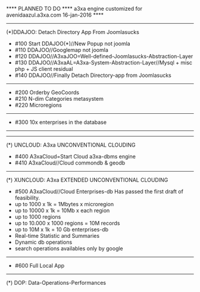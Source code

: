 **** PLANNED TO DO ****
a3xa engine customized for avenidaazul.a3xa.com 
16-jan-2016 **** 
______________________________________________
(*)DDAJOO: Detach Directory App From Joomlasucks

* #100 Start DDAJOO(*)//New Popup not joomla 
* #110 DDAJOO//Googlemap not joomla 
* #120 DDAJOO//A3xaJOO=Well-defined-Joomlasucks-Abstraction-Layer 
* #130 DDAJOO//A3xaAL=A3xa-System-Abstraction-Layer//Mysql + misc php + JS client residual
* #140 DDAJOO//Finally Detach Directory-app from Joomlasucks 

______________________________________________
* #200 Orderby GeoCoords 
* #210 N-dim Categories metasystem 
* #220 Microregions 

______________________________________________
* #300 10x enterprises in the database 

______________________________________________
______________________________________________
(*) UNCLOUD: A3xa UNCONVENTIONAL CLOUDING
* #400 A3xaCloud=Start Cloud a3xa-dbms engine 
* #410 A3xaCloud//Cloud commondb & geodb 

______________________________________________
(*) XUNCLOUD: A3xa EXTENDED UNCONVENTIONAL CLOUDING 
* #500 A3xaCloud//Cloud Enterprises-db
Has passed the first draft of feasibility.
* up to 1000 x 1k = 1Mbytes x microregion
* up to 10000 x 1k = 10Mb x each region
* up to 1000 regions
* up to 10.000 x 1000 regions = 10M records 
* up to 10M x 1k = 10 Gb enterprises-db  
* Real-time Statistic and Summaries
* Dynamic db operations
* search operations availables only by google
______________________________________________

* #600 Full Local App

______________________________________________
(*) DOP: Data-Operations-Performances
